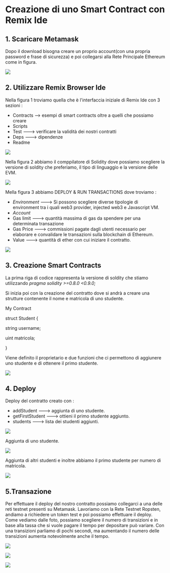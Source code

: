 # Creazione di uno Smart Contract con Remix Ide

## 1. Scaricare Metamask
Dopo il download bisogna creare un proprio account(con una propria password e frase di sicurezza)
e poi collegarsi alla Rete Principale Ethereum come in figura.

![](https://github.com/Erxhes/progetto/blob/main/image/matamassk.png)

## 2. Utilizzare Remix Browser Ide 

 Nella figura 1 troviamo quella che è l'interfaccia iniziale di Remix Ide con 3 sezioni : 
 - Contracts --> esempi di smart contracts oltre a quelli che possiamo creare
 - Scripts
 - Test ---> verificare la validità dei nostri contratti
 - Deps ---> dipendenze 
 - Readme 

![](https://github.com/Erxhes/progetto/blob/main/image/foto1.png)
 
 Nella figura 2 abbiamo il comppilatore di Solidity dove possiamo scegliere la versione di soldity che preferiamo, il tipo di linguaggio e la versione delle EVM.

![](https://github.com/Erxhes/progetto/blob/main/image/figura2.png)

 Mella figura 3 abbiamo DEPLOY & RUN TRANSACTIONS dove troviamo : 
 - *Environment* ---> Si possono scegliere diverse tipologie di environment tra i quali
  web3 provider, injected web3 e Javascript VM.
 - *Account* 
 - Gas limit ---> quantità massima di gas da spendere per una determinata transazione
 - Gas Price ---> commissioni pagate dagli utenti necessario per elaborare e convalidare le transazioni sulla blockchain di Ethereum.
 - Value ---> quantità di ether con cui iniziare il contratto.

![](https://github.com/Erxhes/progetto/blob/main/image/figura3bis.png)
 
## 3.  Creazione Smart Contracts 

La prima riga di codice rappresenta la versione di soldity che stiamo utilizzando 
 *pragma solidity >=0.8.0 <0.9.0;*
 
 Si inizia poi con la creazione del contratto dove si andrà a creare una strutture contenente il nome e matricola di uno studente.
 
 My Contract
 
 struct Student {
 
 string username;
 
 uint matricola;

}

    
Viene definito il proprietario e due funzioni che ci permettono di aggiunere uno studente e di ottenere il primo studente.

![](https://github.com/Erxhes/progetto/blob/main/image/Figura%204.png)


## 4. Deploy

Deploy del contratto creato con : 
 
 - addStudent ---> aggiunta di uno studente.
 - getFirstStudent ---> ottieni il primo studente aggiunto.
 - students ---> lista dei studenti aggiunti.

![](https://github.com/Erxhes/progetto/blob/main/image/deploy.png)


Aggiunta di uno studente.

![](https://github.com/Erxhes/progetto/blob/main/image/FirstStudent.png)

Aggiunta di altri studenti e inoltre abbiamo il primo studente per numero di matricola.


![](https://github.com/Erxhes/progetto/blob/main/image/secondoStudente.png)

## 5.Transazione 

Per effettuare il deploy del nostro contratto possiamo collegarci a una delle reti testnet presenti su Metamask.
Lavoriamo con la Rete Testnet Ropsten, andiamo a richiedere un token test e poi possiamo effettuare il deploy. 
Come vediamo dalle foto, possiamo scegliere il numero di transizioni e in base alla tassa che si vuole pagare il tempo per depositare può variare.
Con una transizioni parliamo di pochi secondi, ma aumentando il numero delle transizioni aumenta notevolmente anche il tempo.

![](https://github.com/Erxhes/progetto/blob/main/image/rop.png)


![](https://github.com/Erxhes/progetto/blob/main/image/rop2.png)

![](https://github.com/Erxhes/progetto/blob/main/image/contract.png)
